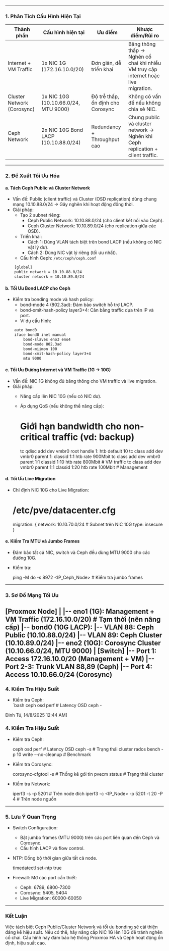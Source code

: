 
---

### 1. Phân Tích Cấu Hình Hiện Tại
| Thành phần           | Cấu hình hiện tại                     | Ưu điểm                                | Nhược điểm/Rủi ro                     |
|-----------------------|---------------------------------------|----------------------------------------|----------------------------------------|
| Internet + VM Traffic | 1x NIC 1G (172.16.10.0/20)          | Đơn giản, dễ triển khai               | Băng thông thấp → Nghẽn cổ chai khi nhiều VM truy cập internet hoặc live migration. |
| Cluster Network (Corosync) | 1x NIC 10G (10.10.66.0/24, MTU 9000) | Độ trễ thấp, ổn định cho Corosync      | Không có vấn đề nếu không chia sẻ NIC. |
| Ceph Network       | 2x NIC 10G Bond LACP (10.10.88.0/24) | Redundancy + Throughput cao           | Chung public và cluster network → Nghẽn khi Ceph replication + client traffic. |

---

### 2. Đề Xuất Tối Ưu Hóa

#### a. Tách Ceph Public và Cluster Network
- Vấn đề: Public (client traffic) và Cluster (OSD replication) dùng chung mạng 10.10.88.0/24 → Gây nghẽn khi hoạt động đồng thời.
- Giải pháp:  
  - Tạo 2 subnet riêng:  
    - Ceph Public Network: 10.10.88.0/24 (cho client kết nối vào Ceph).  
    - Ceph Cluster Network: 10.10.89.0/24 (cho replication giữa các OSD).  
  - Triển khai:  
    - Cách 1: Dùng VLAN tách biệt trên bond LACP (nếu không có NIC vật lý dư).  
    - Cách 2: Dùng NIC vật lý riêng (tối ưu nhất).  
  - Cấu hình Ceph: ``/etc/ceph/ceph.conf``
```Bash 
    [global]
    public network = 10.10.88.0/24
    cluster network = 10.10.89.0/24
```    
#### b. Tối Ưu Bond LACP cho Ceph
- Kiểm tra bonding mode và hash policy:  
  - bond-mode 4 (802.3ad): Đảm bảo switch hỗ trợ LACP.  
  - bond-xmit-hash-policy layer3+4: Cân bằng traffic dựa trên IP và port.  
  - Ví dụ cấu hình:  
```Bash    
    auto bond0
    iface bond0 inet manual
        bond-slaves eno3 eno4
        bond-mode 802.3ad
        bond-miimon 100
        bond-xmit-hash-policy layer3+4
        mtu 9000
```    
#### c. Tối Ưu Đường Internet và VM Traffic (1G → 10G)
- Vấn đề: NIC 1G không đủ băng thông cho VM traffic và live migration.  
- Giải pháp:  
  - Nâng cấp lên NIC 10G (nếu có NIC dư).  
  - Áp dụng QoS (nếu không thể nâng cấp):  
   
    # Giới hạn bandwidth cho non-critical traffic (vd: backup)
    tc qdisc add dev vmbr0 root handle 1: htb default 10
    tc class add dev vmbr0 parent 1: classid 1:1 htb rate 900Mbit
    tc class add dev vmbr0 parent 1:1 classid 1:10 htb rate 800Mbit  # VM traffic
    tc class add dev vmbr0 parent 1:1 classid 1:20 htb rate 100Mbit  # Management
    
#### d. Tối Ưu Live Migration
- Chỉ định NIC 10G cho Live Migration:  
 
  # /etc/pve/datacenter.cfg
  migration: {
      network: 10.10.70.0/24  # Subnet trên NIC 10G
      type: insecure
  }
  
#### e. Kiểm Tra MTU và Jumbo Frames
- Đảm bảo tất cả NIC, switch và Ceph đều dùng MTU 9000 cho các đường 10G.  
- Kiểm tra:  
 
  ping -M do -s 8972 <IP_Ceph_Node>  # Kiểm tra jumbo frames
  
---

### 3. Sơ Đồ Mạng Tối Ưu
[Proxmox Node]
|
|-- eno1 (1G): Management + VM Traffic (172.16.10.0/20)  # Tạm thời (nên nâng cấp)
|-- bond0 (10G LACP): 
    |-- VLAN 88: Ceph Public (10.10.88.0/24)
    |-- VLAN 89: Ceph Cluster (10.10.89.0/24)
|-- eno2 (10G): Corosync Cluster (10.10.66.0/24, MTU 9000)
|
[Switch]
|-- Port 1: Access 172.16.10.0/20 (Management + VM)
|-- Port 2-3: Trunk VLAN 88,89 (Ceph)
|-- Port 4: Access 10.10.66.0/24 (Corosync)
---

### 4. Kiểm Tra Hiệu Suất
- Kiểm tra Ceph:  
  `bash
  ceph osd perf        # Latency OSD
  ceph -

Đinh Tú, [4/8/2025 12:44 AM]
### 4. Kiểm Tra Hiệu Suất
- Kiểm tra Ceph:  
 
  ceph osd perf        # Latency OSD
  ceph -s              # Trạng thái cluster
  rados bench -p <pool> 10 write --no-cleanup  # Benchmark
  
- Kiểm tra Corosync:  
 
  corosync-cfgtool -s  # Thống kê gói tin
  pvecm status         # Trạng thái cluster
  
- Kiểm tra Network:  
 
  iperf3 -s -p 5201   # Trên node đích
  iperf3 -c <IP_Node> -p 5201 -t 20 -P 4  # Trên node nguồn
  
---

### 5. Lưu Ý Quan Trọng
- Switch Configuration:  
  - Bật jumbo frames (MTU 9000) trên các port liên quan đến Ceph và Corosync.  
  - Cấu hình LACP và flow control.  
- NTP: Đồng bộ thời gian giữa tất cả node.  
 
  timedatectl set-ntp true
  
- Firewall: Mở các port cần thiết:  
  - Ceph: 6789, 6800-7300  
  - Corosync: 5405, 5404  
  - Live Migration: 60000-60050  

---

### Kết Luận
Việc tách biệt Ceph Public/Cluster Network và tối ưu bonding sẽ cải thiện đáng kể hiệu suất. Nếu có thể, hãy nâng cấp NIC 1G lên 10G để tránh nghẽn cổ chai. Cấu hình này đảm bảo hệ thống Proxmox HA và Ceph hoạt động ổn định, hiệu suất cao.
